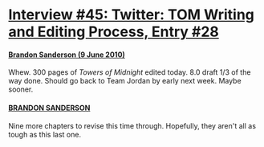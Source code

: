 # [Interview #45: Twitter: TOM Writing and Editing Process, Entry #28](https://www.theoryland.com/intvmain.php?i=45#28)

#### [Brandon Sanderson (9 June 2010)](http://twitter.com/BrandonSandrson/status/15765356689)

Whew. 300 pages of
*Towers of Midnight*
edited today. 8.0 draft 1/3 of the way done. Should go back to Team Jordan by early next week. Maybe sooner.

#### [BRANDON SANDERSON](http://twitter.com/BrandonSandrson/status/15830677704)

Nine more chapters to revise this time through. Hopefully, they aren't all as tough as this last one.

